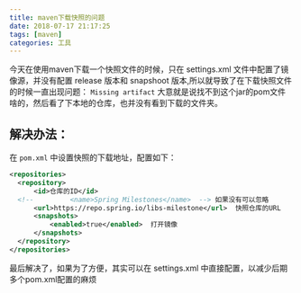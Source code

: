 ```yaml
---
title: maven下载快照的问题
date: 2018-07-17 21:17:25
tags: [maven]
categories: 工具
---
```


今天在使用maven下载一个快照文件的时候，只在 settings.xml 文件中配置了镜像源，并没有配置 release 版本和 snapshoot 版本,所以就导致了在下载快照文件的时候一直出现问题：
`Missing artifact` 大意就是说找不到这个jar的pom文件啥的，然后看了下本地的仓库，也并没有看到下载的文件夹。

## 解决办法：
在 `pom.xml` 中设置快照的下载地址，配置如下：
```xml
<repositories>
  <repository>
      <id>仓库的ID</id>
  <!--         <name>Spring Milestones</name>  --> 如果没有可以忽略
      <url>https://repo.spring.io/libs-milestone</url>  快照仓库的URL
      <snapshots>
          <enabled>true</enabled>  打开镜像
      </snapshots>
  </repository>
</repositories>
```
最后解决了，如果为了方便，其实可以在 settings.xml 中直接配置，以减少后期多个pom.xml配置的麻烦
